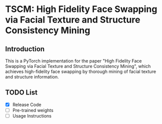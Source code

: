 # TSCM: High Fidelity Face Swapping via Facial Texture and Structure Consistency Mining
## Introduction
This is a PyTorch implementation for the paper "High Fidelity Face Swapping via Facial Texture and Structure Consistency Mining", which achieves high-fidelity face swapping by thorough mining of facial texture and structure information.
## TODO List
- [x] Release Code
- [ ] Pre-trained weights
- [ ] Usage Instructions

